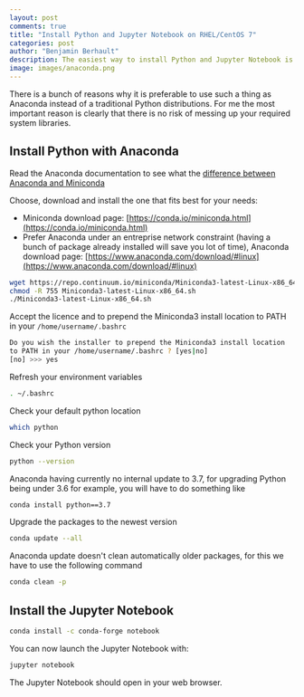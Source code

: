 ```yaml
---
layout: post
comments: true
title: "Install Python and Jupyter Notebook on RHEL/CentOS 7"
categories: post
author: "Benjamin Berhault"
description: The easiest way to install Python and Jupyter Notebook is probably with Anaconda.<br><br> Anaconda is a free and open source distribution of the Python programming language for data science and machine learning related applications, that aims to simplify package management and deployment. Package versions are managed by the package management system conda.
image: images/anaconda.png
---
```


There is a bunch of reasons why it is preferable to use such a thing as Anaconda instead of a traditional Python distributions. For me the most important reason is clearly that there is no risk of messing up your required system libraries.

## Install Python with Anaconda

Read the Anaconda documentation to see what the [difference between Anaconda and Miniconda](https://conda.io/docs/user-guide/install/download.html#anaconda-or-miniconda)

Choose, download and install the one that fits best for your needs:
* Miniconda download page: [https://conda.io/miniconda.html](https://conda.io/miniconda.html)
* Prefer Anaconda under an entreprise network constraint (having a bunch of package already installed will save you lot of time), Anaconda download page: [https://www.anaconda.com/download/#linux](https://www.anaconda.com/download/#linux)

```bash
wget https://repo.continuum.io/miniconda/Miniconda3-latest-Linux-x86_64.sh
chmod -R 755 Miniconda3-latest-Linux-x86_64.sh
./Miniconda3-latest-Linux-x86_64.sh
```

Accept the licence and to prepend the Miniconda3 install location to PATH in your `/home/username/.bashrc`
```bash
Do you wish the installer to prepend the Miniconda3 install location
to PATH in your /home/username/.bashrc ? [yes|no]
[no] >>> yes
```

Refresh your environment variables
```bash
. ~/.bashrc
```

Check your default python location
```bash
which python
```
Check your Python version
```bash
python --version
```

Anaconda having currently no internal update to 3.7, for upgrading Python being under 3.6 for example, you will have to do something like 
```bash
conda install python==3.7
```

Upgrade the packages to the newest version
```bash
conda update --all
```
Anaconda update doesn't clean automatically older packages, for this we have to use the following command
```bash
conda clean -p
```

## Install the Jupyter Notebook

```bash
conda install -c conda-forge notebook
```

You can now launch the Jupyter Notebook with:
```bash
jupyter notebook
```

The Jupyter Notebook should open in your web browser.
